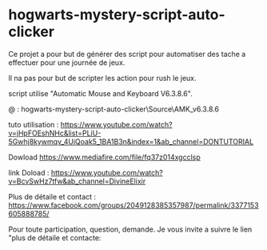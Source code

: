 # hogwarts-mystery-script-auto-clicker

Ce projet a pour but de générer des script pour automatiser des tache a effectuer pour une journée de jeux.

Il na pas pour but de scripter les action pour rush le jeux.

script utilise "Automatic Mouse and Keyboard V6.3.8.6".

@ : hogwarts-mystery-script-auto-clicker\Source\AMK_v6.3.8.6

tuto utilisation :
https://www.youtube.com/watch?v=jHpFOEshNHc&list=PLiU-5Gwhj8kywmqv_4UiQoak5_1BA1B3n&index=1&ab_channel=DONTUTORIAL

Dowload https://www.mediafire.com/file/fq37z014xgcclsp

link Doload : https://www.youtube.com/watch?v=BcvSwHz7tfw&ab_channel=DivineElixir

Plus de détaile et contact : https://www.facebook.com/groups/2049128385357987/permalink/3377153605888785/

Pour toute participation, question, demande. Je vous invite a suivre le lien "plus de détaile et contacte:
